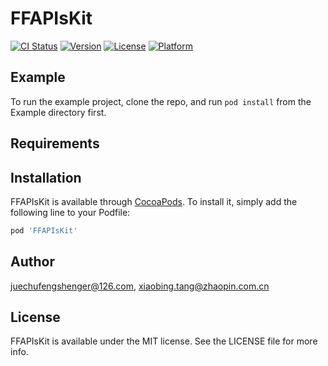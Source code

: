# FFAPIsKit

[![CI Status](https://img.shields.io/travis/juechufengshenger@126.com/FFAPIsKit.svg?style=flat)](https://travis-ci.org/juechufengshenger@126.com/FFAPIsKit)
[![Version](https://img.shields.io/cocoapods/v/FFAPIsKit.svg?style=flat)](https://cocoapods.org/pods/FFAPIsKit)
[![License](https://img.shields.io/cocoapods/l/FFAPIsKit.svg?style=flat)](https://cocoapods.org/pods/FFAPIsKit)
[![Platform](https://img.shields.io/cocoapods/p/FFAPIsKit.svg?style=flat)](https://cocoapods.org/pods/FFAPIsKit)

## Example

To run the example project, clone the repo, and run `pod install` from the Example directory first.

## Requirements

## Installation

FFAPIsKit is available through [CocoaPods](https://cocoapods.org). To install
it, simply add the following line to your Podfile:

```ruby
pod 'FFAPIsKit'
```

## Author

juechufengshenger@126.com, xiaobing.tang@zhaopin.com.cn

## License

FFAPIsKit is available under the MIT license. See the LICENSE file for more info.
